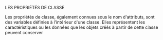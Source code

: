 LES PROPRIÉTÉS DE CLASSE

Les propriétés de classe, également connues sous le nom d'attributs, sont des variables définies à l'intérieur d'une classe. Elles représentent les caractéristiques ou les données que les objets créés à partir de cette classe peuvent conserver